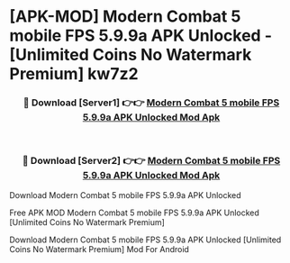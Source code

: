 # [APK-MOD] Modern Combat 5  mobile FPS 5.9.9a APK Unlocked - [Unlimited Coins No Watermark Premium] kw7z2



<div align="center">
<h3>🔴 Download [Server1] 👉👉 <a href="https://momento.my/?title=Modern_Combat_5__mobile_FPS_5.9.9a_APK_Unlocked">Modern Combat 5  mobile FPS 5.9.9a APK Unlocked Mod Apk</a></h3><br>

<h3>🔴 Download [Server2] 👉👉 <a href="https://momento.my/?title=Modern_Combat_5__mobile_FPS_5.9.9a_APK_Unlocked">Modern Combat 5  mobile FPS 5.9.9a APK Unlocked Mod Apk</a></h3>
</div>



Download Modern Combat 5  mobile FPS 5.9.9a APK Unlocked 

Free APK MOD Modern Combat 5  mobile FPS 5.9.9a APK Unlocked [Unlimited Coins No Watermark Premium]

Download Modern Combat 5  mobile FPS 5.9.9a APK Unlocked [Unlimited Coins No Watermark Premium] Mod For Android
